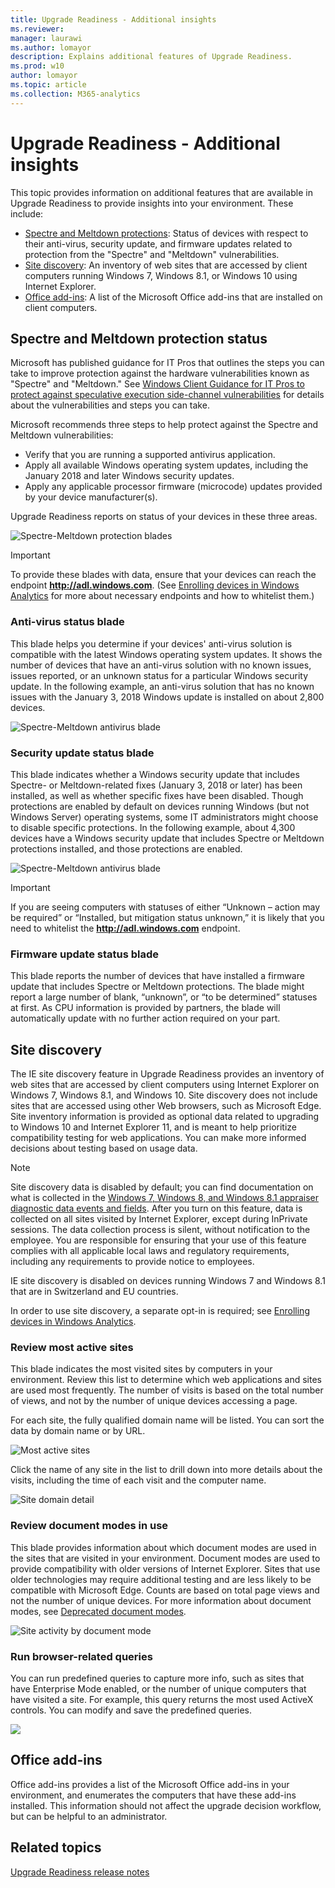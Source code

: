 ```yaml
---
title: Upgrade Readiness - Additional insights
ms.reviewer: 
manager: laurawi
ms.author: lomayor
description: Explains additional features of Upgrade Readiness.
ms.prod: w10
author: lomayor
ms.topic: article
ms.collection: M365-analytics
---
```


# Upgrade Readiness - Additional insights

This topic provides information on additional features that are available in Upgrade Readiness to provide insights into your environment. These include:

- [Spectre and Meltdown protections](#spectre-and-meltdown-protection-status): Status of devices with respect to their anti-virus, security update, and firmware updates related to protection from the "Spectre" and "Meltdown" vulnerabilities.
- [Site discovery](#site-discovery): An inventory of web sites that are accessed by client computers running Windows 7, Windows 8.1, or Windows 10 using Internet Explorer.
- [Office add-ins](#office-add-ins): A list of the Microsoft Office add-ins that are installed on client computers.

## Spectre and Meltdown protection status
Microsoft has published guidance for IT Pros that outlines the steps you can take to improve protection against the hardware vulnerabilities known as "Spectre" and "Meltdown." See [Windows Client Guidance for IT Pros to protect against speculative execution side-channel vulnerabilities](https://go.microsoft.com/fwlink/?linkid=867468) for details about the vulnerabilities and steps you can take.
 
Microsoft recommends three steps to help protect against the Spectre and Meltdown vulnerabilities:
- Verify that you are running a supported antivirus application.
- Apply all available Windows operating system updates, including the January 2018 and later Windows security updates.
- Apply any applicable processor firmware (microcode) updates provided by your device manufacturer(s).
 
Upgrade Readiness reports on status of your devices in these three areas.

![Spectre-Meltdown protection blades](../images/spectre-meltdown-prod-closeup.png)

>[!IMPORTANT]
>To provide these blades with data, ensure that your devices can reach the endpoint **http://adl.windows.com**. (See [Enrolling devices in Windows Analytics](https://docs.microsoft.com/windows/deployment/update/windows-analytics-get-started) for more about necessary endpoints and how to whitelist them.)

### Anti-virus status blade
This blade helps you determine if your devices' anti-virus solution is compatible with the latest Windows operating system updates. It shows the number of devices that have an anti-virus solution with no known issues, issues reported, or an unknown status for a particular Windows security update. In the following example, an anti-virus solution that has no known issues with the January 3, 2018 Windows update is installed on about 2,800 devices.

![Spectre-Meltdown antivirus blade](../images/AV-status-by-computer.png)

### Security update status blade
This blade indicates whether a Windows security update that includes Spectre- or Meltdown-related fixes (January 3, 2018 or later) has been installed, as well as whether specific fixes have been disabled. Though protections are enabled by default on devices running Windows (but not Windows Server) operating systems, some IT administrators might choose to disable specific protections. In the following example, about 4,300 devices have a Windows security update that includes Spectre or Meltdown protections installed, and those protections are enabled.

![Spectre-Meltdown antivirus blade](../images/win-security-update-status-by-computer.png)

>[!IMPORTANT]
>If you are seeing computers with statuses of either “Unknown – action may be required” or “Installed, but mitigation status unknown,” it is likely that you need to whitelist the **http://adl.windows.com** endpoint.

### Firmware update status blade
This blade reports the number of devices that have installed a firmware update that includes Spectre or Meltdown protections. The blade might report a large number of blank, “unknown”, or “to be determined” statuses at first. As CPU information is provided by partners, the blade will automatically update with no further action required on your part.




## Site discovery

The IE site discovery feature in Upgrade Readiness provides an inventory of web sites that are accessed by client computers using Internet Explorer on Windows 7, Windows 8.1, and Windows 10. Site discovery does not include sites that are accessed using other Web browsers, such as Microsoft Edge. Site inventory information is provided as optional data related to upgrading to Windows 10 and Internet Explorer 11, and is meant to help prioritize compatibility testing for web applications. You can make more informed decisions about testing based on usage data.

> [!NOTE]
> Site discovery data is disabled by default; you can find documentation on what is collected in the [Windows 7, Windows 8, and Windows 8.1 appraiser diagnostic data events and fields](https://go.microsoft.com/fwlink/?LinkID=822965). After you turn on this feature, data is collected on all sites visited by Internet Explorer, except during InPrivate sessions. The data collection process is silent, without notification to the employee. You are responsible for ensuring that your use of this feature complies with all applicable local laws and regulatory requirements, including any requirements to provide notice to employees.
> 
> IE site discovery is disabled on devices running Windows 7 and Windows 8.1 that are in Switzerland and EU countries.

In order to use site discovery, a separate opt-in is required; see [Enrolling devices in Windows Analytics](https://docs.microsoft.com/windows/deployment/update/windows-analytics-get-started).

### Review most active sites

This blade indicates the most visited sites by computers in your environment. Review this list to determine which web applications and sites are used most frequently. The number of visits is based on the total number of views, and not by the number of unique devices accessing a page.

For each site, the fully qualified domain name will be listed. You can sort the data by domain name or by URL. 

![Most active sites](../images/upgrade-analytics-most-active-sites.png) 

Click the name of any site in the list to drill down into more details about the visits, including the time of each visit and the computer name. 

![Site domain detail](../images/upgrade-analytics-site-domain-detail.png)

### Review document modes in use 

This blade provides information about which document modes are used in the sites that are visited in your environment. Document modes are used to provide compatibility with older versions of Internet Explorer. Sites that use older technologies may require additional testing and are less likely to be compatible with Microsoft Edge. Counts are based on total page views and not the number of unique devices. For more information about document modes, see [Deprecated document modes](https://technet.microsoft.com/itpro/internet-explorer/ie11-deploy-guide/deprecated-document-modes).

![Site activity by document mode](../images/upgrade-analytics-site-activity-by-doc-mode.png)

### Run browser-related queries 

You can run predefined queries to capture more info, such as sites that have Enterprise Mode enabled, or the number of unique computers that have visited a site. For example, this query returns the most used ActiveX controls. You can modify and save the predefined queries. 

![](../images/upgrade-analytics-query-activex-name.png)

## Office add-ins

Office add-ins provides a list of the Microsoft Office add-ins in your environment, and enumerates the computers that have these add-ins installed.  This information should not affect the upgrade decision workflow, but can be helpful to an administrator.

## Related topics

[Upgrade Readiness release notes](upgrade-readiness-release-notes.md)
